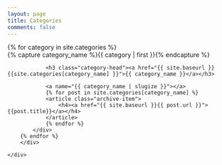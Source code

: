 ```yaml
---
layout: page
title: Categories
comments: false
---
```


<!-- Begin List Posts
================================================== -->
<section class="recent-posts">
	<div class="section-title">
		<div id="archives">
		{% for category in site.categories %}
			<div class="archive-group">
		    {% capture category_name %}{{ category | first }}{% endcapture %}
		    	<div id="#{{ category_name | slugize }}"></div>
		    	<p></p>
		    
		    	<h3 class="category-head"><a href="{{ site.baseurl }}{{site.categories[category_name] }}">{{ category_name }}</a></h3>
		    
		    	<a name="{{ category_name | slugize }}"></a>
		    	{% for post in site.categories[category_name] %}
		    	<article class="archive-item">
		      		<h4><a href="{{ site.baseurl }}{{ post.url }}">{{post.title}}</a></h4>
		    	</article>
		    	{% endfor %}
		    </div>
		{% endfor %}
		</div>

	</div>
</section>